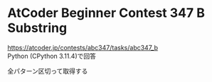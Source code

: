 # AtCoder Beginner Contest 347 B Substring  
https://atcoder.jp/contests/abc347/tasks/abc347_b  
Python (CPython 3.11.4)で回答  

全パターン区切って取得する